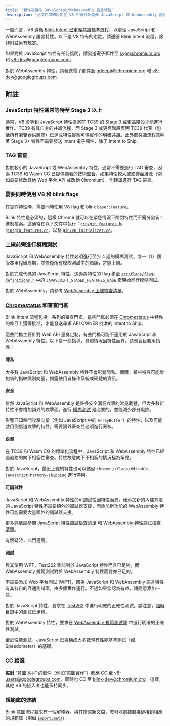 ```yaml
---
title: '實作及發佈 JavaScript/WebAssembly 語言特性'
description: '此文件詳細說明在 V8 中實作及發佈 JavaScript 或 WebAssembly 語言特性的流程。'
---
```

一般而言，V8 遵循 [Blink Intent 已定義共識標準流程](https://www.chromium.org/blink/launching-features/#process-existing-standard)，以處理 JavaScript 和 WebAssembly 語言特性。以下是 V8 特有的附註。請遵循 Blink Intent 流程，除非附註另有規定。

如果對於 JavaScript 特性有任何疑問，請發送電子郵件至 syg@chromium.org 和 v8-dev@googlegroups.com。

對於 WebAssembly 特性，請發送電子郵件至 gdeepti@chromium.org 和 v8-dev@googlegroups.com。

## 附註

### JavaScript 特性通常等待至 Stage 3 以上

通常，V8 會等到 JavaScript 特性提案在 [TC39 的 Stage 3 或更高階段](https://tc39.es/process-document/)才能進行實作。TC39 有其自身的共識流程，而 Stage 3 或更高階段表明 TC39 代表（包括所有瀏覽器供應商）已達成特性提案可供實作的明確共識。此外部共識流程意味著 Stage 3+ 特性不需要發送 Intent 電子郵件，除了 Intent to Ship。

### TAG 審查

對於較小的 JavaScript 或 WebAssembly 特性，通常不需要進行 TAG 審查，因為 TC39 和 Wasm CG 已提供顯著的技術監督。如果特性較大或影響面廣泛（例如需要修改其他 Web 平台 API 或改動 Chromium），則建議進行 TAG 審查。

### 需要同時使用 V8 和 blink flags

在實作特性時，需要同時使用 V8 flag 和 blink `base::Feature`。

Blink 特性是必須的，這樣 Chrome 就可以在緊急情況下關閉特性而不需分發新二進制檔案。這通常在以下文件中執行：[`gin/gin_features.h`](https://source.chromium.org/chromium/chromium/src/+/main:gin/gin_features.h)、[`gin/gin_features.cc`](https://source.chromium.org/chromium/chromium/src/+/main:gin/gin_features.cc)、以及 [`gin/v8_initializer.cc`](https://source.chromium.org/chromium/chromium/src/+/main:gin/v8_initializer.cc)。

### 上線前需進行模糊測試

JavaScript 和 WebAssembly 特性必須進行至少 4 週的模糊測試，或一（1）個版本里程碑周期，並修復所有模糊測試中的錯誤，才能上線。

對於完成代碼的 JavaScript 特性，透過將特性的 flag 移至 [`src/flags/flag-definitions.h`](https://source.chromium.org/chromium/chromium/src/+/master:v8/src/flags/flag-definitions.h) 中的 `JAVASCRIPT_STAGED_FEATURES_BASE` 宏開始進行模糊測試。

對於 WebAssembly，請參考 [WebAssembly 上線檢查清單](/docs/wasm-shipping-checklist)。

### [Chromestatus](https://chromestatus.com/) 和審查門檻

Blink Intent 流程包括一系列的審查門檻，這些門檻必須在 [Chromestatus](https://chromestatus.com/) 中特性的條目上獲得批准，才能發送尋求 API OWNER 批准的 Intent to Ship。

這些門檻主要針對 Web API 量身定制，有些門檻可能不適用於 JavaScript 和 WebAssembly 特性。以下是一般指導。具體情況因特性而異，請勿盲目套用指導！

#### 隱私

大多數 JavaScript 和 WebAssembly 特性不會影響隱私。偶爾，某些特性可能增加新的指紋識別向量，揭露使用者操作系統或硬體的資訊。

#### 安全

雖然 JavaScript 和 WebAssembly 是許多安全漏洞攻擊的常見載體，但大多數新特性不會增加額外的攻擊面。進行 [模糊測試](#fuzzing) 是必要的，並能減少部分風險。

影響已知熱門攻擊向量（例如 JavaScript 中的 `ArrayBuffer`）的特性，以及可能啟用側信道攻擊的特性，需要額外審查並必須進行審核。

#### 企業

在 TC39 和 Wasm CG 的標準化流程中，JavaScript 和 WebAssembly 特性已經過嚴格的向下相容性審查。特性故意向下不相容的情況極為罕見。

對於 JavaScript，最近上線的特性也可以透過 `chrome://flags/#disable-javascript-harmony-shipping` 進行停用。

#### 可調試性

JavaScript 和 WebAssembly 特性的可調試性因特性而異。僅添加新的內建方法的 JavaScript 特性不需要額外的調試器支援，而添加新功能的 WebAssembly 特性可能需要大量額外的調試器支援。

更多詳情請參閱 [JavaScript 特性調試檢查清單](https://docs.google.com/document/d/1_DBgJ9eowJJwZYtY6HdiyrizzWzwXVkG5Kt8s3TccYE/edit#heading=h.u5lyedo73aa9) 和 [WebAssembly 特性調試檢查清單](https://goo.gle/devtools-wasm-checklist)。

有懷疑時，此門適用。

#### 測試

與其使用 WPT，Test262 測試對於 JavaScript 特性而言已足夠，而 WebAssembly 規範測試對於 WebAssembly 特性而言亦已足夠。

不需要添加 Web 平台測試 (WPT)，因為 JavaScript 和 WebAssembly 語言特性有其各自的互通測試庫，由多個實作運行。不過如果您認為有益，請隨意添加一些。

對於 JavaScript 特性，要求在 [Test262](https://github.com/tc39/test262) 中進行明確的正確性測試。請注意，[臨時目錄](https://github.com/tc39/test262/blob/main/CONTRIBUTING.md#staging)中的測試已足夠。

對於 WebAssembly 特性，要求在 [WebAssembly 規範測試庫](https://github.com/WebAssembly/spec/tree/master/test) 中進行明確的正確性測試。

至於性能測試，JavaScript 已經構成大多數現有性能基準測試（如 Speedometer）的基礎。

### CC 給誰

**每封** “意圖 `某事`” 的郵件（例如“意圖實作”）都應 CC 至 v8-users@googlegroups.com，同時也 CC 至 blink-dev@chromium.org。這樣，其他 V8 的嵌入者也能保持同步。

### 規範庫的連結

Blink 意圖流程要求有一個解釋器。與其撰寫新文檔，您可以選擇直接鏈接到相應的規範庫（例如 [`import.meta`](https://github.com/tc39/proposal-import-meta)）。
